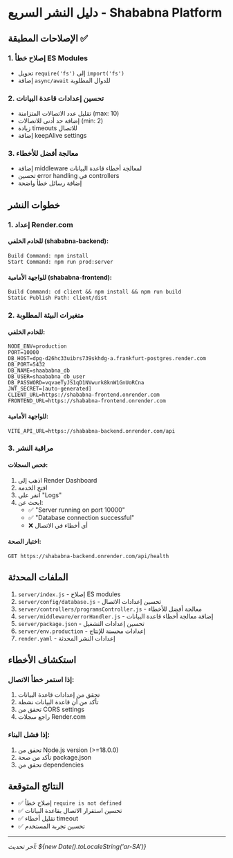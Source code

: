 # دليل النشر السريع - Shababna Platform

## الإصلاحات المطبقة ✅

### 1. إصلاح خطأ ES Modules

- تحويل `require('fs')` إلى `import('fs')`
- إضافة `async/await` للدوال المطلوبة

### 2. تحسين إعدادات قاعدة البيانات

- تقليل عدد الاتصالات المتزامنة (max: 10)
- إضافة حد أدنى للاتصالات (min: 2)
- زيادة timeouts للاتصال
- إضافة keepAlive settings

### 3. معالجة أفضل للأخطاء

- إضافة middleware لمعالجة أخطاء قاعدة البيانات
- تحسين error handling في controllers
- إضافة رسائل خطأ واضحة

## خطوات النشر

### 1. إعداد Render.com

#### للخادم الخلفي (shababna-backend):

```
Build Command: npm install
Start Command: npm run prod:server
```

#### للواجهة الأمامية (shababna-frontend):

```
Build Command: cd client && npm install && npm run build
Static Publish Path: client/dist
```

### 2. متغيرات البيئة المطلوبة

#### للخادم الخلفي:

```
NODE_ENV=production
PORT=10000
DB_HOST=dpg-d26hc33uibrs739skhdg-a.frankfurt-postgres.render.com
DB_PORT=5432
DB_NAME=shaababna_db
DB_USER=shaababna_db_user
DB_PASSWORD=vqvaeTyJS1qD1NVwurk8knW1GnUoRCna
JWT_SECRET=[auto-generated]
CLIENT_URL=https://shababna-frontend.onrender.com
FRONTEND_URL=https://shababna-frontend.onrender.com
```

#### للواجهة الأمامية:

```
VITE_API_URL=https://shababna-backend.onrender.com/api
```

### 3. مراقبة النشر

#### فحص السجلات:

1. اذهب إلى Render Dashboard
2. افتح الخدمة
3. انقر على "Logs"
4. ابحث عن:
   - ✅ "Server running on port 10000"
   - ✅ "Database connection successful"
   - ❌ أي أخطاء في الاتصال

#### اختبار الصحة:

```
GET https://shababna-backend.onrender.com/api/health
```

## الملفات المحدثة

1. `server/index.js` - إصلاح ES modules
2. `server/config/database.js` - تحسين إعدادات الاتصال
3. `server/controllers/programsController.js` - معالجة أفضل للأخطاء
4. `server/middleware/errorHandler.js` - إضافة معالجة أخطاء قاعدة البيانات
5. `server/package.json` - تحسين إعدادات التشغيل
6. `server/env.production` - إعدادات محسنة للإنتاج
7. `render.yaml` - إعدادات النشر المحدثة

## استكشاف الأخطاء

### إذا استمر خطأ الاتصال:

1. تحقق من إعدادات قاعدة البيانات
2. تأكد من أن قاعدة البيانات نشطة
3. تحقق من CORS settings
4. راجع سجلات Render.com

### إذا فشل البناء:

1. تحقق من Node.js version (>=18.0.0)
2. تأكد من صحة package.json
3. تحقق من dependencies

## النتائج المتوقعة

- ✅ إصلاح خطأ `require is not defined`
- ✅ تحسين استقرار الاتصال بقاعدة البيانات
- ✅ تقليل أخطاء timeout
- ✅ تحسين تجربة المستخدم

---

_آخر تحديث: ${new Date().toLocaleString('ar-SA')}_
